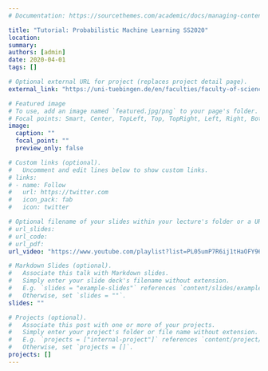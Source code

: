 ```yaml
---
# Documentation: https://sourcethemes.com/academic/docs/managing-content/

title: "Tutorial: Probabilistic Machine Learning SS2020"
location:
summary:
authors: [admin]
date: 2020-04-01
tags: []

# Optional external URL for project (replaces project detail page).
external_link: "https://uni-tuebingen.de/en/faculties/faculty-of-science/departments/computer-science/lehrstuehle/methods-of-machine-learning/probabilistic-machine-learning/"

# Featured image
# To use, add an image named `featured.jpg/png` to your page's folder.
# Focal points: Smart, Center, TopLeft, Top, TopRight, Left, Right, BottomLeft, Bottom, BottomRight.
image:
  caption: ""
  focal_point: ""
  preview_only: false

# Custom links (optional).
#   Uncomment and edit lines below to show custom links.
# links:
# - name: Follow
#   url: https://twitter.com
#   icon_pack: fab
#   icon: twitter

# Optional filename of your slides within your lecture's folder or a URL.
# url_slides:
# url_code:
# url_pdf:
url_video: "https://www.youtube.com/playlist?list=PL05umP7R6ij1tHaOFY96m5uX3J21a6yNd"

# Markdown Slides (optional).
#   Associate this talk with Markdown slides.
#   Simply enter your slide deck's filename without extension.
#   E.g. `slides = "example-slides"` references `content/slides/example-slides.md`.
#   Otherwise, set `slides = ""`.
slides: ""

# Projects (optional).
#   Associate this post with one or more of your projects.
#   Simply enter your project's folder or file name without extension.
#   E.g. `projects = ["internal-project"]` references `content/project/deep-learning/index.md`.
#   Otherwise, set `projects = []`.
projects: []
---
```


